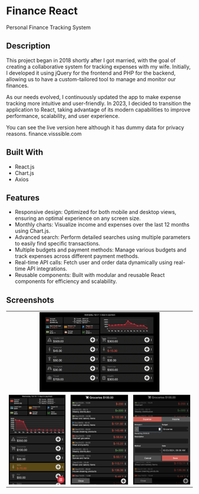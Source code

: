 # Finance React
Personal Finance Tracking System

## Description
This project began in 2018 shortly after I got married, with the goal of creating a collaborative system for tracking expenses with my wife. Initially, I developed it using jQuery for the frontend and PHP for the backend, allowing us to have a custom-tailored tool to manage and monitor our finances.

As our needs evolved, I continuously updated the app to make expense tracking more intuitive and user-friendly. In 2023, I decided to transition the application to React, taking advantage of its modern capabilities to improve performance, scalability, and user experience.

You can see the live version here although it has dummy data for privacy reasons.
finance.visssible.com

## Built With
- React.js
- Chart.js 
- Axios

## Features
-  Responsive design: Optimized for both mobile and desktop views, ensuring an optimal experience on any screen size.
-  Monthly charts: Visualize income and expenses over the last 12 months using Chart.js.
-  Advanced search: Perform detailed searches using multiple parameters to easily find specific transactions.
-  Multiple budgets and payment methods: Manage various budgets and track expenses across different payment methods.
-  Real-time API calls: Fetch user and order data dynamically using real-time API integrations.
-  Reusable components: Built with modular and reusable React components for efficiency and scalability.

## Screenshots

<table>
  <tr>
    <td colspan="3" align="center">
      <img src="./screenshots/desktop-view.jpg" alt="Descripción del screenshot" width="66%">
    </td>
  </tr>
  <tr>
    <td>
      <img src="./screenshots/mobile-view.png" alt="Descripción del screenshot" width="100%">
    </td>
    <td>
      <img src="./screenshots/records-view.png" alt="Descripción del screenshot" width="100%">
    </td>
    <td>
      <img src="./screenshots/add-record-view.png" alt="Descripción del screenshot" width="100%">
    </td>
  </tr>
</table>






